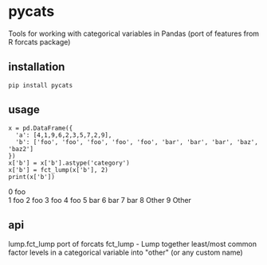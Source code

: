 # pycats
Tools for working with categorical variables in Pandas (port of features from R forcats package)

## installation
```
pip install pycats
```

## usage
```
x = pd.DataFrame({ 
  'a': [4,1,9,6,2,3,5,7,2,9], 
  'b': ['foo', 'foo', 'foo', 'foo', 'foo', 'bar', 'bar', 'bar', 'baz', 'baz2']
})
x['b'] = x['b'].astype('category')
x['b'] = fct_lump(x['b'], 2)
print(x['b'])
```
0      foo  
1      foo
2      foo
3      foo
4      foo
5      bar
6      bar
7      bar
8    Other
9    Other

## api
lump.fct_lump
port of forcats fct_lump - Lump together least/most common factor levels in a categorical variable into "other" (or any custom name)
